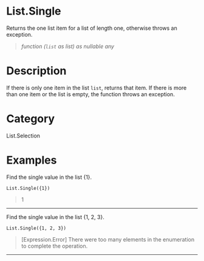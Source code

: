 # List.Single
Returns the one list item for a list of length one, otherwise throws an exception.
> _function (<code>list</code> as list) as nullable any_

# Description 
If there is only one item in the list <code>list</code>, returns that item. 
    If there is more than one item or the list is empty, the function throws an exception.
# Category 
List.Selection
# Examples 
Find the single value in the list {1}.
```
List.Single({1})
```
> 1

***
Find the single value in the list {1, 2, 3}.
```
List.Single({1, 2, 3})
```
> [Expression.Error] There were too many elements in the enumeration to complete the operation.

***
